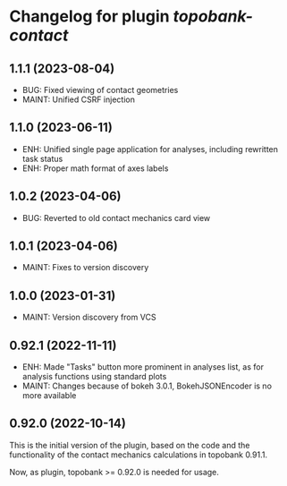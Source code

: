 # Changelog for plugin *topobank-contact*

## 1.1.1 (2023-08-04)

- BUG: Fixed viewing of contact geometries
- MAINT: Unified CSRF injection

## 1.1.0 (2023-06-11)

- ENH: Unified single page application for analyses, including rewritten
  task status
- ENH: Proper math format of axes labels

## 1.0.2 (2023-04-06)

- BUG: Reverted to old contact mechanics card view

## 1.0.1 (2023-04-06)

- MAINT: Fixes to version discovery

## 1.0.0 (2023-01-31)

- MAINT: Version discovery from VCS

## 0.92.1 (2022-11-11)

- ENH: Made "Tasks" button more prominent in analyses list,
  as for analysis functions using standard plots
- MAINT: Changes because of bokeh 3.0.1, BokehJSONEncoder
  is no more available

## 0.92.0 (2022-10-14)

This is the initial version of the plugin, based on
the code and the functionality of the contact
mechanics calculations in topobank 0.91.1.

Now, as plugin, topobank >= 0.92.0 is needed for usage.
